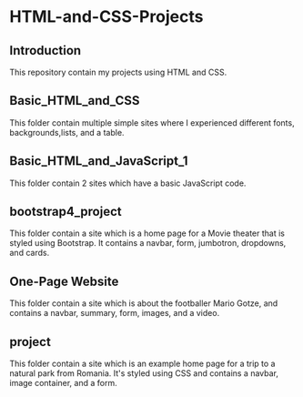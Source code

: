 # HTML-and-CSS-Projects

## Introduction
This repository contain my projects using HTML and CSS.

## Basic_HTML_and_CSS
This folder contain multiple simple sites where I experienced different fonts, backgrounds,lists, and a table.


## Basic_HTML_and_JavaScript_1
This folder contain 2 sites which have a basic JavaScript code.

## bootstrap4_project
This folder contain a site which is a home page for a Movie theater that is styled using Bootstrap. It contains a navbar, form, jumbotron, dropdowns, and cards.

## One-Page Website
This folder contain a site which is about the footballer Mario Gotze, and contains a navbar, summary, form, images, and a video.

## project
This folder contain a site which is an example home page for a trip to a natural park from Romania. It's styled using CSS and contains a navbar, image container, and a form.
